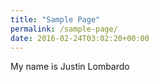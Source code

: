 ```yaml
---
title: "Sample Page"
permalink: /sample-page/
date: 2016-02-24T03:02:20+00:00
---
```


My name is Justin Lombardo
